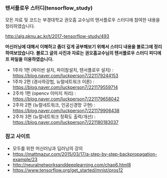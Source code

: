 ### 텐서플로우 스터디(tensorflow_study)

모든 자료 및 코드는 부경대학교 권오흠 교수님의 텐서플로우 스터디에 참여한 내용을 정리하였습니다.

http://alg.pknu.ac.kr/t/2017-tensorflow-study/493

<b>머신러닝에 대해서 이해하고 좀더 깊게 공부해보기 위해서 스터디 내용을 블로그에 정리하여보았습니다.
블로그 글의 사진과 자료는 권오흠교수님의 텐서플로우 스터디 피디에프 파일을 이용하였습니다.
</b>

- 1주차 1편 (파이썬 설치, 파이참설치, 텐서플로우 설치) : https://blog.naver.com/luckperson7/221179244153
- 1주차 2편 (경사하강법, 뉴럴네트워크 이론) : https://blog.naver.com/luckperson7/221179559714
- 2주차 1편 (opencv 이미지 처리) : https://blog.naver.com/luckperson7/221179658042
- 2주차 2편 (뉴럴네트워크, 인공신경망 구현) : https://blog.naver.com/luckperson7/221179906438
- 2주차 3편 (뉴럴네트워크 정확도 출력/개선) : https://blog.naver.com/luckperson7/221180183037

### 참고 사이트
- 모두를 위한 머신러닝과 딥러닝의 강의
- https://mattmazur.com/2015/03/17/a-step-by-step-backpropagation-example/23
- http://neuralnetworksanddeeplearning.com/chap6.html8
- https://www.tensorflow.org/get_started/mnist/pros12